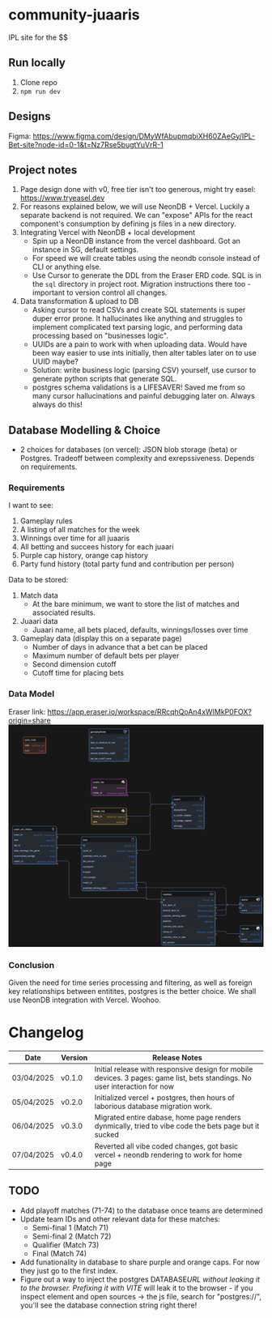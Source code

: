 # community-juaaris

IPL site for the $$

## Run locally

1. Clone repo
2. `npm run dev`

## Designs

Figma: https://www.figma.com/design/DMyWfAbupmqbiXH60ZAeGy/IPL-Bet-site?node-id=0-1&t=Nz7Rse5bugtYuVrR-1

## Project notes

1. Page design done with v0, free tier isn't too generous, might try easel: https://www.tryeasel.dev
2. For reasons explained below, we will use NeonDB + Vercel. Luckily a separate backend is not required. We can "expose" APIs for the react component's consumption by defining js files in a new directory.
3. Integrating Vercel with NeonDB + local development
   - Spin up a NeonDB instance from the vercel dashboard. Got an instance in SG, default settings.
   - For speed we will create tables using the neondb console instead of CLI or anything else.
   - Use Cursor to generate the DDL from the Eraser ERD code. SQL is in the `sql` directory in project root. Migration instructions there too - important to version control all changes.
4. Data transformation & upload to DB
   - Asking cursor to read CSVs and create SQL statements is super duper error prone. It hallucinates like anything and struggles to implement complicated text parsing logic, and performing data processing based on "businesses logic".
   - UUIDs are a pain to work with when uploading data. Would have been way easier to use ints initially, then alter tables later on to use UUID maybe?
   - Solution: write business logic (parsing CSV) yourself, use cursor to generate python scripts that generate SQL.
   - postgres schema validations is a LIFESAVER! Saved me from so many cursor hallucinations and painful debugging later on. Always always do this!

## Database Modelling & Choice

- 2 choices for databases (on vercel): JSON blob storage (beta) or Postgres. Tradeoff between complexity and exrepssiveness. Depends on requirements.

### Requirements

I want to see:

1. Gameplay rules
2. A listing of all matches for the week
3. Winnings over time for all juaaris
4. All betting and succees history for each juaari
5. Purple cap history, orange cap history
6. Party fund history (total party fund and contribution per person)

Data to be stored:

1. Match data
   - At the bare minimum, we want to store the list of matches and associated results.
2. Juaari data
   - Juaari name, all bets placed, defaults, winnings/losses over time
3. Gameplay data (display this on a separate page)
   - Number of days in advance that a bet can be placed
   - Maximum number of default bets per player
   - Second dimension cutoff
   - Cutoff time for placing bets

### Data Model

Eraser link: https://app.eraser.io/workspace/RRcqhQoAn4xWIMkP0FOX?origin=share
![Data model](/images/data_model.png)

### Conclusion

Given the need for time series processing and filtering, as well as foreign key relationships between entitites, postgres is the better choice. We shall use NeonDB integration with Vercel. Woohoo.

# Changelog

| Date       | Version | Release Notes                                                                                                              |
| ---------- | ------- | -------------------------------------------------------------------------------------------------------------------------- |
| 03/04/2025 | v0.1.0  | Initial release with responsive design for mobile devices. 3 pages: game list, bets standings. No user interaction for now |
| 05/04/2025 | v0.2.0  | Initialized vercel + postgres, then hours of laborious database migration work.                                            |
| 06/04/2025 | v0.3.0  | Migrated entire dabase, home page renders dynmically, tried to vibe code the bets page but it sucked                       |
| 07/04/2025 | v0.4.0  | Reverted all vibe coded changes, got basic vercel + neondb rendering to work for home page                                 |

## TODO

- Add playoff matches (71-74) to the database once teams are determined
- Update team IDs and other relevant data for these matches:
  - Semi-final 1 (Match 71)
  - Semi-final 2 (Match 72)
  - Qualifier (Match 73)
  - Final (Match 74)
- Add funationality in database to share purple and orange caps. For now they just go to the first index.
- Figure out a way to inject the postgres DATABASE*URL without leaking it to the browser. Prefixing it with VITE* will leak it to the browser - if you inspect element and open sources -> the js file, search for "postgres://", you'll see the database connection string right there!
